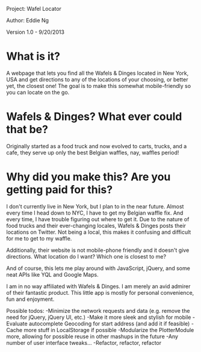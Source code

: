 Project: 
Wafel Locator

Author:
Eddie Ng

Version 1.0 - 9/20/2013


What is it?
================================================================================
A webpage that lets you find all the Wafels & Dinges located in New York, USA
and get directions to any of the locations of your choosing, or better yet,
the closest one! The goal is to make this somewhat mobile-friendly so you
can locate on the go.


Wafels & Dinges? What ever could that be?
================================================================================
Originally started as a food truck and now evolved to carts, trucks, and a
cafe, they serve up only the best Belgian waffles, nay, waffles period! 


Why did you make this? Are you getting paid for this?
================================================================================
I don't currently live in New York, but I plan to in the near future. Almost
every time I head down to NYC, I have to get my Belgian waffle fix. And every
time, I have trouble figuring out where to get it. Due to the nature of food
trucks and their ever-changing locales, Wafels & Dinges posts their locations
on Twitter. Not being a local, this makes it confusing and difficult for me 
to get to my waffle. 

Additionally, their website is not mobile-phone friendly and it doesn't give 
directions. What location do I want? Which one is closest to me?

And of course, this lets me play around with JavaScript, jQuery, and some
neat APIs like YQL and Google Maps.

I am in no way affiliated with Wafels & Dinges. I am merely an avid admirer
of their fantastic product. This little app is mostly for personal convenience,
fun and enjoyment. 


Possible todos:
-Minimize the network requests and data (e.g. remove the need for jQuery, 
 jQuery UI, etc.)
-Make it more sleek and stylish for mobile
-Evaluate autocomplete Geocoding for start address (and add it if feasible)
-Cache more stuff in LocalStorage if possible
-Modularize the PlotterModule more, allowing for possible reuse in other
 mashups in the future
-Any number of user interface tweaks...
-Refactor, refactor, refactor

